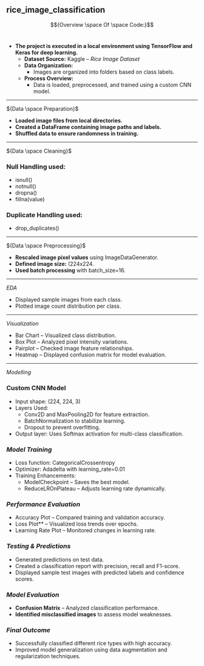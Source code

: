 ## rice_image_classification

$${Overview \space Of \space Code:}$$
<br>
- **The project is executed in a local environment using TensorFlow and Keras for deep learning.**  
  - **Dataset Source:** Kaggle – *Rice Image Dataset*  
  - **Data Organization:**  
    - Images are organized into folders based on class labels.  
  - **Process Overview:**  
    - Data is loaded, preprocessed, and trained using a custom CNN model.  

---

${Data \space Preparation}$  

- **Loaded image files from local directories.**  
- **Created a DataFrame containing image paths and labels.**  
- **Shuffled data to ensure randomness in training.**  

---

${Data \space Cleaning}$   

### **Null Handling used:**  
- isnull()  
- notnull()  
- dropna()  
- fillna(value)

### **Duplicate Handling used:**  
- drop_duplicates()

---

${Data \space Preprocessing}$   

- **Rescaled image pixel values** using ImageDataGenerator.  
- **Defined image size:** (224x224.  
- **Used batch processing** with batch_size=16.  

---

${EDA}$   

- Displayed sample images from each class. 
- Plotted image count distribution per class.  

---

${Visualization}$    

- Bar Chart – Visualized class distribution.  
- Box Plot – Analyzed pixel intensity variations.  
- Pairplot – Checked image feature relationships.  
- Heatmap – Displayed confusion matrix for model evaluation.  

---

${Modelling}$   

### **Custom CNN Model**  
- Input shape: (224, 224, 3) 
- Layers Used:  
  - Conv2D and MaxPooling2D for feature extraction.  
  - BatchNormalization to stabilize learning.  
  - Dropout to prevent overfitting.  
- Output layer: Uses Softmax activation for multi-class classification.  


### *Model Training*  

- Loss function: CategoricalCrossentropy
- Optimizer: Adadelta with learning_rate=0.01
- Training Enhancements:
  - ModelCheckpoint – Saves the best model.  
  - ReduceLROnPlateau – Adjusts learning rate dynamically.  


### *Performance Evaluation*  

- Accuracy Plot – Compared training and validation accuracy.  
- Loss Plot** – Visualized loss trends over epochs.  
- Learning Rate Plot – Monitored changes in learning rate.  



### *Testing & Predictions*  

- Generated predictions on test data. 
- Created a classification report with precision, recall and F1-score.  
- Displayed sample test images with predicted labels and confidence scores.  


### *Model Evaluation*  

- **Confusion Matrix** – Analyzed classification performance.  
- **Identified misclassified images** to assess model weaknesses.  


### *Final Outcome*  

- Successfully classified different rice types with high accuracy. 
- Improved model generalization using data augmentation and regularization techniques.  
